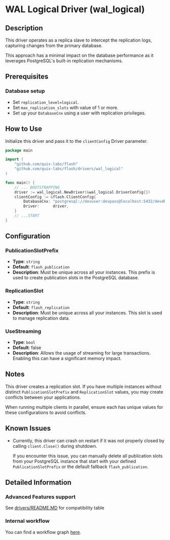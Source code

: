# WAL Logical Driver (wal_logical)

## Description

This driver operates as a replica slave to intercept the replication logs, capturing changes from the primary database.

This approach has a minimal impact on the database performance as it leverages PostgreSQL's built-in replication mechanisms.

## Prerequisites

### Database setup
- Set `replication_level=logical`.
- Set `max_replication_slots` with value of 1 or more.
- Set up your `DatabaseCnx` using a user with replication privileges.

## How to Use

Initialize this driver and pass it to the `clientConfig` Driver parameter.

```go
package main

import (
	"github.com/quix-labs/flash"
	"github.com/quix-labs/flash/drivers/wal_logical"
)

func main() {
	// ... BOOTSTRAPPING
	driver := wal_logical.NewDriver(&wal_logical.DriverConfig{})
	clientConfig := &flash.ClientConfig{
		DatabaseCnx: "postgresql://devuser:devpass@localhost:5432/devdb",
		Driver:      driver,
	}
	// ...START
}

```
## Configuration


### PublicationSlotPrefix

- **Type**: `string`
- **Default**: `flash_publication`
- **Description**: Must be unique across all your instances. This prefix is used to create publication slots in the PostgreSQL database.

### ReplicationSlot
- **Type**: `string`
- **Default**: `flash_replication`
- **Description**: Must be unique across all your instances. This slot is used to manage replication data.

### UseStreaming
- **Type**: `bool`
- **Default**: false
- **Description**: Allows the usage of streaming for large transactions. Enabling this can have a significant memory impact.

## Notes

This driver creates a replication slot. If you have multiple instances without distinct `PublicationSlotPrefix` and `ReplicationSlot` values, you may create conflicts between your applications. 

When running multiple clients in parallel, ensure each has unique values for these configurations to avoid conflicts.

## Known Issues

* Currently, this driver can crash on restart if it was not properly closed by calling `client.Close()` during shutdown.
    
    If you encounter this issue, you can manually delete all publication slots from your PostgreSQL instance that start with your defined `PublicationSlotPrefix` or the default fallback `flash_publication`.


## Detailed Information

### Advanced Features support

See [drivers/README.MD](../README.md) for compatibility table

### Internal workflow

You can find a workflow graph [here](./WORKFLOW.md).